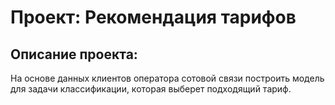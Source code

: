 
# Проект: Рекомендация тарифов
## Описание проекта: 
На основе данных клиентов оператора сотовой связи построить модель для задачи классификации, которая выберет подходящий тариф.
